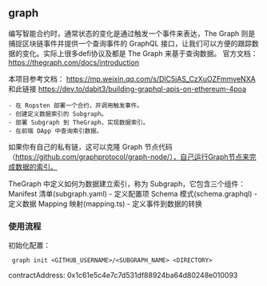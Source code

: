 ## graph

   编写智能合约时，通常状态的变化是通过触发一个事件来表达，The Graph 则是捕捉区块链事件并提供一个查询事件的 GraphQL 接口，让我们可以方便的跟踪数据的变化。实际上很多defi协议及都是 The Graph 来基于查询数据。
   官方文档： https://thegraph.com/docs/introduction
   
   本项目参考文档： https://mp.weixin.qq.com/s/DlC5jAS_CzXuOZFmmveNXA  和此链接
   https://dev.to/dabit3/building-graphql-apis-on-ethereum-4poa  
   
    - 在 Ropsten 部署一个合约，并调用触发事件。
    - 创建定义数据索引的 Subgraph。
    - 部署 Subgraph 到 TheGraph，实现数据索引。
    - 在前端 DApp 中查询索引数据。
  
 如果你有自己的私有链，这可以克隆 Graph 节点代码（https://github.com/graphprotocol/graph-node/），自己运行Graph节点来完成数据的索引。

   TheGraph 中定义如何为数据建立索引，称为 Subgraph，它包含三个组件：  
   Manifest 清单(subgraph.yaml) - 定义配置项
   Schema 模式(schema.graphql) - 定义数据
   Mapping 映射(mapping.ts) - 定义事件到数据的转换 
   
 ### 使用流程
 初始化配置：
 ```
  graph init <GITHUB_USERNAME>/<SUBGRAPH_NAME> <DIRECTORY>
```
 
 contractAddress: 0x1c61e5c4e7c7d531df88924ba64d80248e010093
   
   

